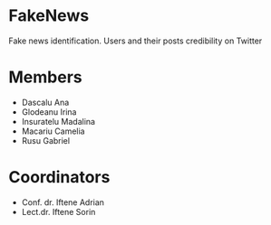 # FakeNews

Fake news identification. Users and their posts credibility on Twitter

# Members 

* Dascalu Ana 
* Glodeanu Irina
* Insuratelu Madalina
* Macariu Camelia
* Rusu Gabriel


# Coordinators
* Conf. dr. Iftene Adrian
* Lect.dr. Iftene Sorin

